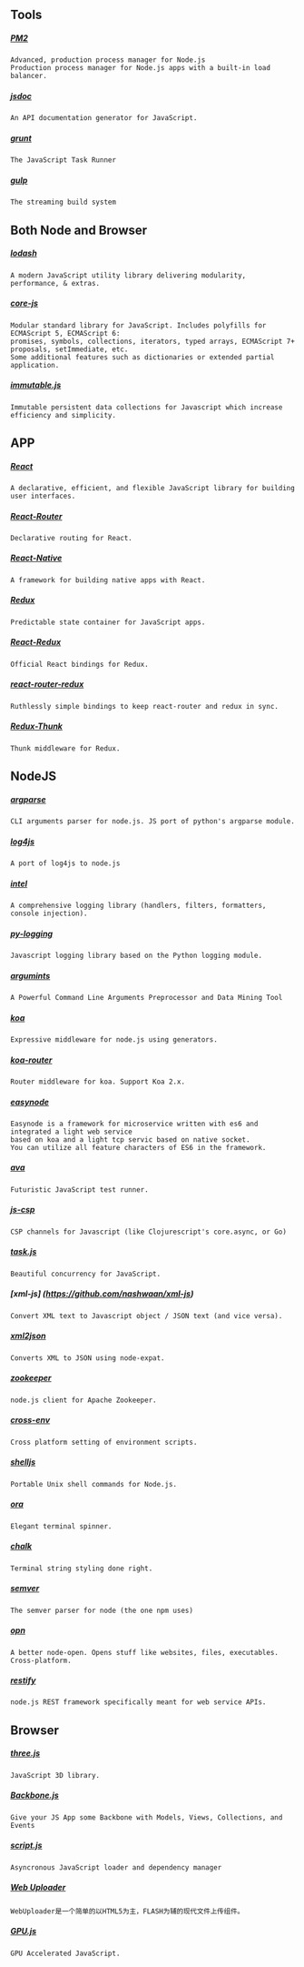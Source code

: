 
## Tools

##### [PM2](https://github.com/Unitech/pm2)
    Advanced, production process manager for Node.js
    Production process manager for Node.js apps with a built-in load balancer.

##### [jsdoc](https://github.com/jsdoc3/jsdoc)
    An API documentation generator for JavaScript.

##### [grunt](https://github.com/gruntjs/grunt)
    The JavaScript Task Runner

##### [gulp](https://github.com/gulpjs/gulp)
    The streaming build system


## Both Node and Browser

##### [lodash](https://github.com/lodash/lodash)
    A modern JavaScript utility library delivering modularity, performance, & extras.

##### [core-js](https://github.com/zloirock/core-js)
    Modular standard library for JavaScript. Includes polyfills for ECMAScript 5, ECMAScript 6:
    promises, symbols, collections, iterators, typed arrays, ECMAScript 7+ proposals, setImmediate, etc.
    Some additional features such as dictionaries or extended partial application.

##### [immutable.js](https://github.com/facebook/immutable-js)
    Immutable persistent data collections for Javascript which increase efficiency and simplicity.


## APP

##### [React](https://facebook.github.io/react)
    A declarative, efficient, and flexible JavaScript library for building user interfaces.

##### [React-Router](https://github.com/ReactTraining/react-router)
    Declarative routing for React.

##### [React-Native](http://facebook.github.io/react-native)
    A framework for building native apps with React.

##### [Redux](http://redux.js.org)
    Predictable state container for JavaScript apps.

##### [React-Redux](https://github.com/reactjs/react-redux)
    Official React bindings for Redux.

##### [react-router-redux](https://github.com/reactjs/react-router-redux)
    Ruthlessly simple bindings to keep react-router and redux in sync.

##### [Redux-Thunk](https://github.com/gaearon/redux-thunk)
    Thunk middleware for Redux.


## NodeJS

##### [argparse](https://github.com/nodeca/argparse)
    CLI arguments parser for node.js. JS port of python's argparse module.

##### [log4js](https://github.com/nomiddlename/log4js-node)
    A port of log4js to node.js

##### [intel](https://github.com/seanmonstar/intel)
    A comprehensive logging library (handlers, filters, formatters, console injection).

##### [py-logging](https://github.com/jose-pleonasm/py-logging)
    Javascript logging library based on the Python logging module.

##### [argumints](https://github.com/decoded4620/argumints)
    A Powerful Command Line Arguments Preprocessor and Data Mining Tool

##### [koa](https://github.com/koajs/koa)
    Expressive middleware for node.js using generators.

##### [koa-router](https://github.com/alexmingoia/koa-router)
    Router middleware for koa. Support Koa 2.x.

##### [easynode](https://github.com/easynode/easynode)
    Easynode is a framework for microservice written with es6 and integrated a light web service
    based on koa and a light tcp servic based on native socket.
    You can utilize all feature characters of ES6 in the framework.

##### [ava](https://github.com/avajs/ava)
    Futuristic JavaScript test runner.

##### [js-csp](https://github.com/ubolonton/js-csp)
    CSP channels for Javascript (like Clojurescript's core.async, or Go)

##### [task.js](https://github.com/mozilla/task.js)
    Beautiful concurrency for JavaScript.

##### [xml-js] (https://github.com/nashwaan/xml-js)
    Convert XML text to Javascript object / JSON text (and vice versa).

##### [xml2json](https://github.com/buglabs/node-xml2json)
    Converts XML to JSON using node-expat.

##### [zookeeper](https://github.com/yfinkelstein/node-zookeeper)
    node.js client for Apache Zookeeper.

##### [cross-env](https://github.com/kentcdodds/cross-env)
    Cross platform setting of environment scripts.

##### [shelljs](https://github.com/shelljs/shelljs)
    Portable Unix shell commands for Node.js.

##### [ora](https://github.com/sindresorhus/ora)
    Elegant terminal spinner.

##### [chalk](https://github.com/chalk/chalk)
    Terminal string styling done right.

##### [semver](https://github.com/npm/node-semver)
    The semver parser for node (the one npm uses)

##### [opn](https://github.com/sindresorhus/opn)
    A better node-open. Opens stuff like websites, files, executables. Cross-platform.

##### [restify](https://github.com/restify/node-restify)
    node.js REST framework specifically meant for web service APIs.


## Browser
##### [three.js](https://github.com/mrdoob/three.js)
    JavaScript 3D library.

##### [Backbone.js](https://github.com/jashkenas/backbone)
    Give your JS App some Backbone with Models, Views, Collections, and Events

##### [script.js](https://github.com/ded/script.js)
    Asyncronous JavaScript loader and dependency manager

##### [Web Uploader](http://fex.baidu.com/webuploader)
    WebUploader是一个简单的以HTML5为主，FLASH为辅的现代文件上传组件。

##### [GPU.js](https://github.com/gpujs/gpu.js)
    GPU Accelerated JavaScript.
